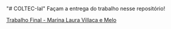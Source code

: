 "# COLTEC-IaI"
Façam a entrega do trabalho nesse repositório!

<a href="C:\Users\Usuario\Downloads\TrabalhoFinal_MarinaLauraVillacaeMelo">Trabalho Final - Marina Laura Villaca e Melo</a>

